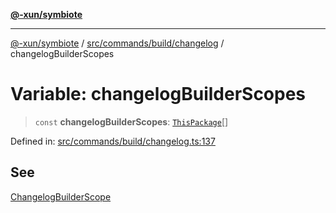 [**@-xun/symbiote**](../../../../../README.md)

***

[@-xun/symbiote](../../../../../README.md) / [src/commands/build/changelog](../README.md) / changelogBuilderScopes

# Variable: changelogBuilderScopes

> `const` **changelogBuilderScopes**: [`ThisPackage`](../../../../configure/enumerations/ThisPackageGlobalScope.md#thispackage)[]

Defined in: [src/commands/build/changelog.ts:137](https://github.com/Xunnamius/symbiote/blob/1901cfe78a48fcd1dfae4e3760acf197e8812676/src/commands/build/changelog.ts#L137)

## See

[ChangelogBuilderScope](../../../../configure/enumerations/ThisPackageGlobalScope.md)
